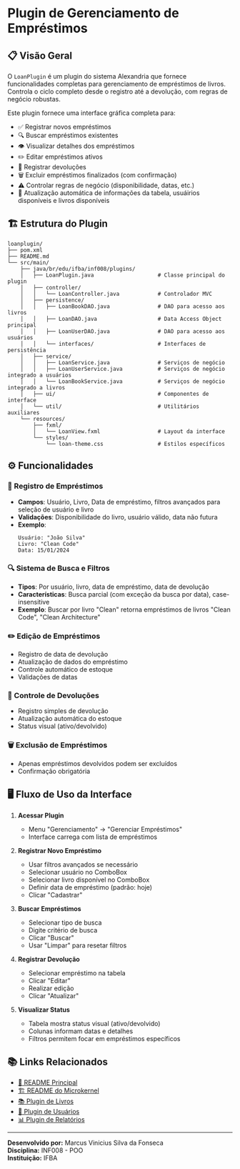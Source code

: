 # Plugin de Gerenciamento de Empréstimos

## 📋 Visão Geral

O `LoanPlugin` é um plugin do sistema Alexandria que fornece funcionalidades completas para gerenciamento de empréstimos de livros. Controla o ciclo completo desde o registro até a devolução, com regras de negócio robustas.

Este plugin fornece uma interface gráfica completa para:

- ✅ Registrar novos empréstimos
- 🔍 Buscar empréstimos existentes
- 👁️ Visualizar detalhes dos empréstimos
- ✏️ Editar empréstimos ativos
- 📅 Registrar devoluções
- 🗑️ Excluir empréstimos finalizados (com confirmação)
- ⚠️ Controlar regras de negócio (disponibilidade, datas, etc.)
- 🔁 Atualização automática de informações da tabela, usuáirios disponíveis e livros disponíveis

## 🏗️ Estrutura do Plugin

```
loanplugin/
├── pom.xml
├── README.md
└── src/main/
    ├── java/br/edu/ifba/inf008/plugins/
    │   ├── LoanPlugin.java                    # Classe principal do plugin
    │   ├── controller/
    │   │   └── LoanController.java            # Controlador MVC
    │   ├── persistence/
    │   │   ├── LoanBookDAO.java               # DAO para acesso aos livros
    │   │   ├── LoanDAO.java                   # Data Access Object principal
    │   │   ├── LoanUserDAO.java               # DAO para acesso aos usuários
    │   │   └── interfaces/                    # Interfaces de persistência
    │   ├── service/
    │   │   ├── LoanService.java               # Serviços de negócio
    │   │   ├── LoanUserService.java           # Serviços de negócio integrado a usuários
    │   │   └── LoanBookService.java           # Serviços de negócio integrado a livros
    │   ├── ui/                                # Componentes de interface
    │   └── util/                              # Utilitários auxiliares
    └── resources/
        ├── fxml/
        │   └── LoanView.fxml                  # Layout da interface
        └── styles/
            └── loan-theme.css                 # Estilos específicos
```

## ⚙️ Funcionalidades

### 📝 Registro de Empréstimos
- **Campos**: Usuário, Livro, Data de empréstimo, filtros avançados para seleção de usuário e livro
- **Validações**: Disponibilidade do livro, usuário válido, data não futura
- **Exemplo**:
  ```
  Usuário: "João Silva"
  Livro: "Clean Code"
  Data: 15/01/2024
  ```

### 🔍 Sistema de Busca e Filtros
- **Tipos**: Por usuário, livro, data de empréstimo, data de devolução
- **Características**: Busca parcial (com exceção da busca por data), case-insensitive
- **Exemplo**: Buscar por livro "Clean" retorna empréstimos de livros "Clean Code", "Clean Architecture"

### ✏️ Edição de Empréstimos
- Registro de data de devolução
- Atualização de dados do empréstimo
- Controle automático de estoque
- Validações de datas

### 📅 Controle de Devoluções
- Registro simples de devolução
- Atualização automática do estoque
- Status visual (ativo/devolvido)

### 🗑️ Exclusão de Empréstimos
- Apenas empréstimos devolvidos podem ser excluídos
- Confirmação obrigatória

## 🖥️ Fluxo de Uso da Interface

1. **Acessar Plugin**
   - Menu "Gerenciamento" → "Gerenciar Empréstimos"
   - Interface carrega com lista de empréstimos

2. **Registrar Novo Empréstimo**
   - Usar filtros avançados se necessário
   - Selecionar usuário no ComboBox
   - Selecionar livro disponível no ComboBox
   - Definir data de empréstimo (padrão: hoje)
   - Clicar "Cadastrar"

3. **Buscar Empréstimos**
   - Selecionar tipo de busca
   - Digite critério de busca
   - Clicar "Buscar"
   - Usar "Limpar" para resetar filtros

4. **Registrar Devolução**
   - Selecionar empréstimo na tabela
   - Clicar "Editar"
   - Realizar edição
   - Clicar "Atualizar"

5. **Visualizar Status**
   - Tabela mostra status visual (ativo/devolvido)
   - Colunas informam datas e detalhes
   - Filtros permitem focar em empréstimos específicos

## 📚 Links Relacionados

- [📖 README Principal](../../../README.md)
- [🏗️ README do Microkernel](../../README.md)
- [📚 Plugin de Livros](../bookplugin/README.md)
- [👥 Plugin de Usuários](../userplugin/README.md)
- [📊 Plugin de Relatórios](../reportplugin/README.md)

---

**Desenvolvido por:** Marcus Vinicius Silva da Fonseca  
**Disciplina:** INF008 - POO  
**Instituição:** IFBA